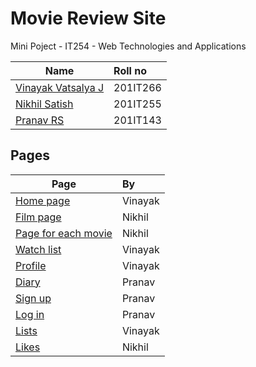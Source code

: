 # Movie Review Site 

Mini Poject - IT254 - Web Technologies and Applications 

| Name | Roll no |
|---------------------------|:---------------------------|
| [Vinayak Vatsalya J](https://github.com/vinayakj02) | 201IT266 | 
| [Nikhil Satish](https://github.com/Nikhil-Satish) | 201IT255 |
| [Pranav RS](https://github.com/pranavsubrahmanya) | 201IT143 | 

## Pages 

| Page | By |
|---------------------------|:---------------------------|
| [Home page](https://vinayakj02.github.io/Movie-site-IT254/homepage/homepage.html) | Vinayak |
| [Film page](https://vinayakj02.github.io/Movie-site-IT254/FilmPage/Film.html) | Nikhil |
| [Page for each movie](https://vinayakj02.github.io/Movie-site-IT254/MoviePage/Movie.html) | Nikhil |
| [Watch list](https://vinayakj02.github.io/Movie-site-IT254/watchlist-page/watchlist.html) | Vinayak |
| [Profile](https://vinayakj02.github.io/Movie-site-IT254/profile-page/profile-page.html) | Vinayak |
| [Diary]() | Pranav |
| [Sign up](https://vinayakj02.github.io/Movie-site-IT254/Sign-Up/Sign-up.html) | Pranav |
| [Log in](https://vinayakj02.github.io/Movie-site-IT254/Log-In/Log-In.html)| Pranav |
| [Lists]() | Vinayak |
| [Likes]() | Nikhil | 


